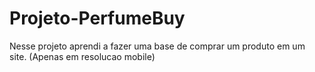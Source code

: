 # Projeto-PerfumeBuy

Nesse projeto aprendi a fazer uma base de comprar um produto em um site.
(Apenas em resolucao mobile)
